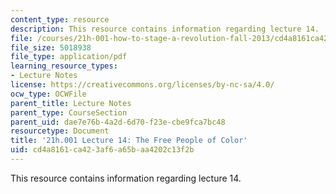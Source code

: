 ```yaml
---
content_type: resource
description: This resource contains information regarding lecture 14.
file: /courses/21h-001-how-to-stage-a-revolution-fall-2013/cd4a8161ca423af6a65baa4202c13f2b_MIT21H_001F13_lec_14.pdf
file_size: 5018938
file_type: application/pdf
learning_resource_types:
- Lecture Notes
license: https://creativecommons.org/licenses/by-nc-sa/4.0/
ocw_type: OCWFile
parent_title: Lecture Notes
parent_type: CourseSection
parent_uid: dae7e76b-4a2d-6d70-f23e-cbe9fca7bc48
resourcetype: Document
title: '21h.001 Lecture 14: The Free People of Color'
uid: cd4a8161-ca42-3af6-a65b-aa4202c13f2b
---
```

This resource contains information regarding lecture 14.
